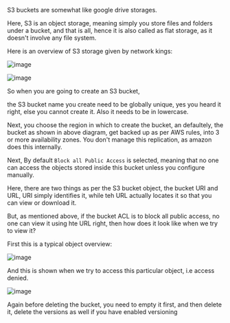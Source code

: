 S3 buckets are somewhat like google drive storages.

Here, S3 is an object storage, meaning simply you store files and folders under a bucket, and that is all, hence it is also called as flat storage, as it doesn't involve any file system.

Here is an overview of S3 storage given by network kings:




![image](https://github.com/VaradBelwalkar/helpful-tutorials/assets/86964576/29b51ad9-8348-481a-87fb-5d47f0651563)

![image](https://github.com/VaradBelwalkar/helpful-tutorials/assets/86964576/9ff2afa2-ce45-4fde-add7-357733411d11)

So when you are going to create an S3 bucket, 

the S3 bucket name you create need to be globally unique, yes you heard it right, else you cannot create it. Also it needs to be in lowercase.

Next, you choose the region in which to create the bucket, an defaultely, the bucket as shown in above diagram, get backed up as per AWS rules, into 3 or more availability zones.
You don't manage this replication, as amazon does this internally.

Next, By default `Block all Public Access` is selected, meaning that no one can access the objects stored inside this bucket unless you configure manually.

Here, there are two things as per the S3 bucket object, the bucket URI and URL, URI simply identifies it, while teh URL actually locates it so that you can view or download it.

But, as mentioned above, if the bucket ACL is to block all public access, no one can view it using hte URL right, then how does it look like when we try to view it?

First this is a typical object overview:

![image](https://github.com/VaradBelwalkar/helpful-tutorials/assets/86964576/37dfc887-3698-4c8c-aca5-14c1dd6c795c)

And this is shown when we try to access this particular object, i.e access denied.

![image](https://github.com/VaradBelwalkar/helpful-tutorials/assets/86964576/94b51d41-771f-4710-a303-75b04dbccf67)


Again before deleting the bucket, you need to empty it first, and then delete it, delete the versions as well if you have enabled versioning














